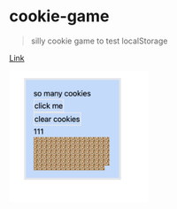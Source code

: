 # cookie-game

> silly cookie game to test localStorage

[Link](https://adnjoo.github.io/cookie-game/)

<a href='https://adnjoo.github.io/cookie-game/'>
<img src='./scrn.png' width='250px'>
</a>